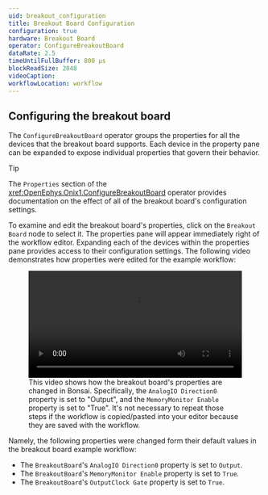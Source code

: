 ```yaml
---
uid: breakout_configuration
title: Breakout Board Configuration
configuration: true
hardware: Breakout Board
operator: ConfigureBreakoutBoard
dataRate: 2.5
timeUntilFullBuffer: 800 μs
blockReadSize: 2048
videoCaption: 
workflowLocation: workflow
---
```


## Configuring the breakout board
The `ConfigureBreakoutBoard` operator groups the properties
for all the devices that the breakout board supports. Each device in the
property pane can be expanded to expose individual properties that govern their
behavior. 

> [!TIP] 
> The `Properties` section of the <xref:OpenEphys.Onix1.ConfigureBreakoutBoard>
> operator provides documentation on the effect of all of the breakout board's
> configuration settings.

To examine and edit the breakout board's properties, click on the `Breakout
Board` node to select it. The properties pane will appear immediately right of
the workflow editor. Expanding each of the devices within the properties pane
provides access to their configuration settings. The following video
demonstrates how properties were edited for the example workflow:

<figure>
  <video width="100%" loop="true" controls="true"><source src="../../../images/hardware/breakout/configuration.mp4" type="video/mp4"/></video>
  <figcaption>
    This video shows how the breakout board's properties are changed in Bonsai.
    Specifically, the <code>AnalogIO Direction0</code> property is set to
    "Output", and the <code>MemoryMonitor Enable</code> property is set to
    "True". It's not necessary to repeat those steps if the workflow is
    copied/pasted into your editor because they are saved with the workflow.
  </figcaption>
</figure>

Namely, the following properties were changed form their default values in the
breakout board example workflow:

- The `BreakoutBoard`'s `AnalogIO Direction0` property is set to `Output`.
- The `BreakoutBoard`'s `MemoryMonitor Enable` property is set to `True`.
- The `BreakoutBoard`'s `OutputClock Gate` property is set to `True`.